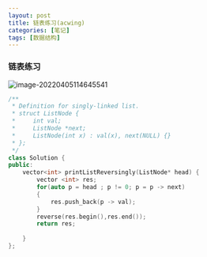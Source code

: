 ```yaml
---
layout: post
title: 链表练习(acwing)
categories: [笔记]
tags: [数据结构]
---
```


### 链表练习

![image-20220405114645541](../assets/blog_res/2022-04-05-%E9%93%BE%E8%A1%A8%E5%88%B7%E9%A2%98.assets/image-20220405114645541.png)

```c++
/**
 * Definition for singly-linked list.
 * struct ListNode {
 *     int val;
 *     ListNode *next;
 *     ListNode(int x) : val(x), next(NULL) {}
 * };
 */
class Solution {
public:
    vector<int> printListReversingly(ListNode* head) {
        vector <int> res;
        for(auto p = head ; p != 0; p = p -> next)
        {
            res.push_back(p -> val);
        }
        reverse(res.begin(),res.end());
        return res;
        
    }
};
```